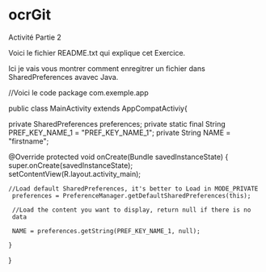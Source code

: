 # ocrGit
Activité Partie 2

Voici le fichier README.txt qui explique cet Exercice.

Ici je vais vous montrer comment enregitrer un fichier dans SharedPreferences avavec Java.

//Voici le code
package com.exemple.app

public class MainActivity extends AppCompatActiviy{

private SharedPreferences preferences;
private static final String PREF_KEY_NAME_1 = "PREF_KEY_NAME_1";
private String NAME = "firstname";

@Override
    protected void onCreate(Bundle savedInstanceState) {
        super.onCreate(savedInstanceState);
        setContentView(R.layout.activity_main);

	//Load default SharedPreferences, it's better to Load in MODE_PRIVATE
	 preferences = PreferenceManager.getDefaultSharedPreferences(this);

	 //Load the content you want to display, return null if there is no 
	 data

	 NAME = preferences.getString(PREF_KEY_NAME_1, null);

	}
}
